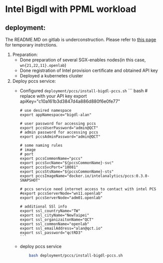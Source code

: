 # Intel Bigdl with PPML workload

## deployment:
The README.MD on gitlab is underconstruction. Please refer to [this page](https://hackmd.io/@3oatvhDfTSqijOwo0tingw/Syp8dnHuj) for temporary instrctions.
1. Preparation:
	- Done preparation of several SGX-enables nodes(in this case, `wn{21,22,11}.openlab`)
	- Done registration of Intel provision certificate and obtained API key
	- Deployed a kubernetes cluster
2. Deploy pccs service:
	- Configured `deployment/pccs/install-bigdl-pccs.sh`
    	  ``` bash
          # replace with your API key
    	  export apiKey="c10a161b3d3847d4a886d880f6e0fe77"

          # use desired namespace
    	  export appNamespace="bigdl-alan"

          # user password for accessing pccs
    	  export pccsUserPassword="admin@QCT"
          # admin password for accessing pccs
    	  export pccsAdminPassword="admin@QCT"

          # some naming rules
          # image
          # port
    	  export pccsCommonName="pccs"
    	  export pccsSvcName="${pccsCommonName}-svc"
    	  export pccsSvcPort="18081"
    	  export pccsStsName="${pccsCommonName}-sts"
    	  export pccsImageName="docker.io/intelanalytics/pccs:0.3.0-SNAPSHOT"

          # pccs service need internet access to contact with intel PCS
    	  #export pccsServerNode="wn11.openlab"
    	  export pccsServerNode="adm01.openlab"

    	  # additional SSl info
    	  export ssl_countryName="TW"
    	  export ssl_cityName="NewTaipei"
    	  export ssl_organizaitonName="QCT"
    	  export ssl_commonName="openlab"
    	  export ssl_emailAddress="alan@qct.io"
    	  export ssl_password="qctRD3"
    	  ```
	- deploy pccs service
	  ``` bash
          bash deployment/pccs/install-bigdl-pccs.sh
	  ```
